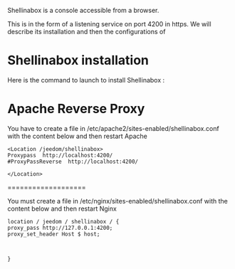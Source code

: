 Shellinabox is a console accessible from a browser.

This is in the form of a listening service on port 4200 in
https. We will describe its installation and then the configurations of


Shellinabox installation 
===========================

Here is the command to launch to install Shellinabox :

    

Apache Reverse Proxy 
====================

You have to create a file in
/etc/apache2/sites-enabled/shellinabox.conf with the content below
and then restart Apache

    <Location /jeedom/shellinabox>
    Proxypass  http://localhost:4200/
    #ProxyPassReverse  http://localhost:4200/
    
    </Location>

 
===================

You must create a file in /etc/nginx/sites-enabled/shellinabox.conf
with the content below and then restart Nginx

    location / jeedom / shellinabox / {
    proxy_pass http://127.0.0.1:4200;
    proxy_set_header Host $ host;
    
    
    
    }
